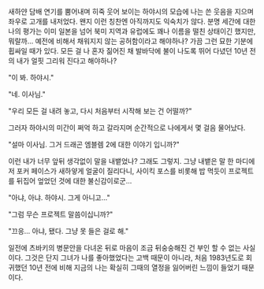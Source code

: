 새하얀 담배 연기를 뿜어내며 히죽 웃어 보이는 하야시의 모습에 나는 쓴 웃음을 지으며 좌우로 고개를 내저었다. 
왠지 이런 칭찬엔 아직까지도 익숙치가 않다. 
분명 세간에 대한 나의 평가는 이미 일본을 넘어 북미 지역과 유럽에도 꽤나 이름을 떨친 상태이긴 했지만, 뭐랄까... 예전에 비해서 채워지지 않는 공허함이라고 해야하나? 
가끔 그런 묘한 기분에 휩싸일 때가 있다. 
모든 걸 나 혼자 짊어진 채 발바닥에 불이 나도록 뛰어 다녔던 10년 전의 내가 얼핏 그리워 진다고 해야하나? 

"이 봐. 하야시." 

"네. 이사님." 

"우리 모든 걸 내려 놓고, 다시 처음부터 시작해 보는 건 어떨까?" 

그러자 하야시의 미간이 쩌억 하고 갈라지며 순간적으로 나에게서 몇 걸음 물어났다. 

"설마 이사님. 그거 드래곤 엠블렘 2에 대한 이야기 입니까?" 

이런 내가 너무 앞뒤 생각없이 말을 내뱉었나? 
그래도 그렇지. 그냥 내뱉은 말 한 마디에 저 포커 페이스가 새하얗게 얼굴이 질리다니, 사이킥 포스를 비롯해 밥 먹듯이 프로젝트를 뒤집어 엎었던 것에 대한 불신감이로군... 

"아냐, 아냐. 하야시. 그게 아니고..." 

"그럼 무슨 프로젝트 말씀이십니까?" 

"끄응... 아냐, 됐다. 그냥 못 들은 걸로 해." 

일전에 츠바키의 병문안을 다녀온 뒤로 마음이 조금 뒤숭숭해진 건 부인 할 수 없는 사실이다. 그것은 단지 그녀가 나를 좋아했었다는 고백 때문이 아니라, 처음 1983년도로 회귀했던 10년 전에 비해 지금의 나는 확실히 그때의 열정을 잃어버린 느낌이 들었기 때문이다. 